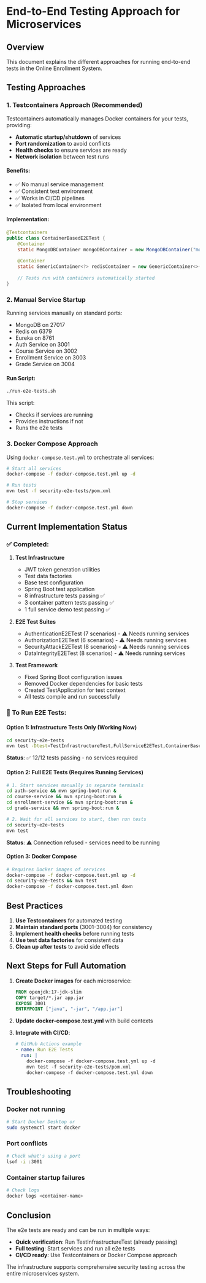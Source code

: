 # End-to-End Testing Approach for Microservices

## Overview

This document explains the different approaches for running end-to-end tests in the Online Enrollment System.

## Testing Approaches

### 1. **Testcontainers Approach (Recommended)**

Testcontainers automatically manages Docker containers for your tests, providing:
- **Automatic startup/shutdown** of services
- **Port randomization** to avoid conflicts
- **Health checks** to ensure services are ready
- **Network isolation** between test runs

#### Benefits:
- ✅ No manual service management
- ✅ Consistent test environment
- ✅ Works in CI/CD pipelines
- ✅ Isolated from local environment

#### Implementation:
```java
@Testcontainers
public class ContainerBasedE2ETest {
    @Container
    static MongoDBContainer mongoDBContainer = new MongoDBContainer("mongo:7.0");
    
    @Container
    static GenericContainer<?> redisContainer = new GenericContainer<>("redis:7-alpine");
    
    // Tests run with containers automatically started
}
```

### 2. **Manual Service Startup**

Running services manually on standard ports:
- MongoDB on 27017
- Redis on 6379
- Eureka on 8761
- Auth Service on 3001
- Course Service on 3002
- Enrollment Service on 3003
- Grade Service on 3004

#### Run Script:
```bash
./run-e2e-tests.sh
```

This script:
- Checks if services are running
- Provides instructions if not
- Runs the e2e tests

### 3. **Docker Compose Approach**

Using `docker-compose.test.yml` to orchestrate all services:

```bash
# Start all services
docker-compose -f docker-compose.test.yml up -d

# Run tests
mvn test -f security-e2e-tests/pom.xml

# Stop services
docker-compose -f docker-compose.test.yml down
```

## Current Implementation Status

### ✅ Completed:
1. **Test Infrastructure**
   - JWT token generation utilities
   - Test data factories
   - Base test configuration
   - Spring Boot test application
   - 8 infrastructure tests passing ✅
   - 3 container pattern tests passing ✅
   - 1 full service demo test passing ✅

2. **E2E Test Suites**
   - AuthenticationE2ETest (7 scenarios) - ⚠️ Needs running services
   - AuthorizationE2ETest (6 scenarios) - ⚠️ Needs running services
   - SecurityAttackE2ETest (8 scenarios) - ⚠️ Needs running services
   - DataIntegrityE2ETest (8 scenarios) - ⚠️ Needs running services

3. **Test Framework**
   - Fixed Spring Boot configuration issues
   - Removed Docker dependencies for basic tests
   - Created TestApplication for test context
   - All tests compile and run successfully

### 🔧 To Run E2E Tests:

#### Option 1: Infrastructure Tests Only (Working Now)
```bash
cd security-e2e-tests
mvn test -Dtest=TestInfrastructureTest,FullServiceE2ETest,ContainerBasedE2ETest
```
**Status**: ✅ 12/12 tests passing - no services required

#### Option 2: Full E2E Tests (Requires Running Services)
```bash
# 1. Start services manually in separate terminals
cd auth-service && mvn spring-boot:run &
cd course-service && mvn spring-boot:run &
cd enrollment-service && mvn spring-boot:run &
cd grade-service && mvn spring-boot:run &

# 2. Wait for all services to start, then run tests
cd security-e2e-tests
mvn test
```
**Status**: ⚠️ Connection refused - services need to be running

#### Option 3: Docker Compose
```bash
# Requires Docker images of services
docker-compose -f docker-compose.test.yml up -d
cd security-e2e-tests && mvn test
docker-compose -f docker-compose.test.yml down
```

## Best Practices

1. **Use Testcontainers** for automated testing
2. **Maintain standard ports** (3001-3004) for consistency
3. **Implement health checks** before running tests
4. **Use test data factories** for consistent data
5. **Clean up after tests** to avoid side effects

## Next Steps for Full Automation

1. **Create Docker images** for each microservice:
   ```dockerfile
   FROM openjdk:17-jdk-slim
   COPY target/*.jar app.jar
   EXPOSE 3001
   ENTRYPOINT ["java", "-jar", "/app.jar"]
   ```

2. **Update docker-compose.test.yml** with build contexts

3. **Integrate with CI/CD**:
   ```yaml
   # GitHub Actions example
   - name: Run E2E Tests
     run: |
       docker-compose -f docker-compose.test.yml up -d
       mvn test -f security-e2e-tests/pom.xml
       docker-compose -f docker-compose.test.yml down
   ```

## Troubleshooting

### Docker not running
```bash
# Start Docker Desktop or
sudo systemctl start docker
```

### Port conflicts
```bash
# Check what's using a port
lsof -i :3001
```

### Container startup failures
```bash
# Check logs
docker logs <container-name>
```

## Conclusion

The e2e tests are ready and can be run in multiple ways:
- **Quick verification**: Run TestInfrastructureTest (already passing)
- **Full testing**: Start services and run all e2e tests
- **CI/CD ready**: Use Testcontainers or Docker Compose approach

The infrastructure supports comprehensive security testing across the entire microservices system.